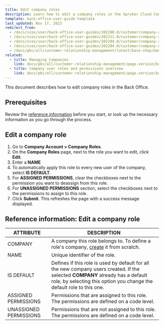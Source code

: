 ```yaml
---
title: Edit company roles
description: Learn how to edit a company roles in the Spryker Cloud Commerce OS Back Office.
template: back-office-user-guide-template
last_updated: Nov 17, 2023
redirect_from:
  - /docs/scos/user/back-office-user-guides/202200.0/customer/company-account/managing-company-roles.html
  - /docs/scos/user/back-office-user-guides/202311.0/customer/company-account/managing-company-roles.html
  - /docs/scos/user/back-office-user-guides/202204.0/customer/company-roles/edit-company-roles.html
  - /docs/scos/user/back-office-user-guides/202204.0/customer/company-unit-addresses/edit-company-unit-addresses.html
  - /docs/pbc/all/customer-relationship-management/latest/base-shop/manage-in-the-back-office/company-roles/edit-company-roles.html
related:
  - title: Managing Companies
    link: docs/pbc/all/customer-relationship-management/page.version/base-shop/manage-in-the-back-office/manage-companies.html
  - title: Company user roles and permissions overview
    link: docs/pbc/all/customer-relationship-management/page.version/base-shop/company-account-feature-overview/company-user-roles-and-permissions-overview.html
---
```


This document describes how to edit company roles in the Back Office.

## Prerequisites

Review the [reference information](#edit-a-company-role) before you start, or look up the necessary information as you go through the process.

## Edit a company role

1. Go to  **Company Account&nbsp;<span aria-label="and then">></span> Company Roles**.
2. On the **Company Roles** page, next to the role you want to edit, click **Edit**.
3. Enter a **NAME**
4. To automatically apply this role to every new user of the company, select **IS DEFAULT**.
5. For **ASSIGNED PERMISSIONS**, clear the checkboxes next to the permission you want to deassign from this role.
6. For **UNASSIGNED PERMISSIONS** section, select the checkboxes next to the permissions to assign to this role.
7. Click **Submit**.
    This refreshes the page with a success message displayed.


## Reference information: Edit a company role

| ATTRIBUTE |DESCRIPTION  |
| --- | --- |
| COMPANY | A company this role belongs to. To define a role's company, [create](/docs/pbc/all/customer-relationship-management/{{page.version}}/base-shop/manage-in-the-back-office/company-roles/create-company-roles.html) it from scratch. |
| NAME | Unique identifier of the role.  |
| IS DEFAULT | Defines if this role is used by default for all the new company users created. If the selected **COMPANY** already has a default role, by selecting this option you change the default role to this one. |
| ASSIGNED PERMISSIONS | Permissions that are assigned to this role. The permissions are defined on a code level. |
| UNASSIGNED PERMISSIONS | Permissions that are not assigned to this role. The permissions are defined on a code level. |
